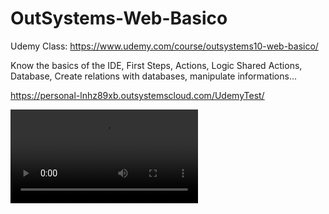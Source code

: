 # OutSystems-Web-Basico

Udemy Class: https://www.udemy.com/course/outsystems10-web-basico/


Know the basics of the IDE, First Steps, Actions, Logic Shared Actions, Database, Create relations with databases, manipulate informations...

https://personal-lnhz89xb.outsystemscloud.com/UdemyTest/

![Farmers Market Finder Demo](demo/outsystems-mascote.mp4)

